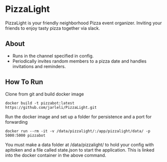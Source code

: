 # PizzaLight
PizzaLight is your friendly neighborhood Pizza event organizer. Inviting your friends to enjoy tasty pizza together via slack.

## About
 - Runs in the channel specified in config. 
 - Periodically invites random members to a pizza date and handles invitations and reminders.

## How To Run
Clone from git and build docker image
```
docker build -t pizzabot:latest https://github.com/jarleli/PizzaLight.git
```
Run the docker image and set up a folder for persistence and a port for forwarding
```
docker run --rm -it -v /data/pizzalight/:/app/pizzalight/data/ -p 5000:5000 pizzabot
```
You must make a data folder at /data/pizzalight/ to hold your config with apitoken and a file called state.json to start the application. This is linked into the docker container in the above command.